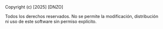 Copyright (c) [2025] [DNZO]

Todos los derechos reservados. No se permite la modificación, distribución ni uso de este software sin permiso explícito.
